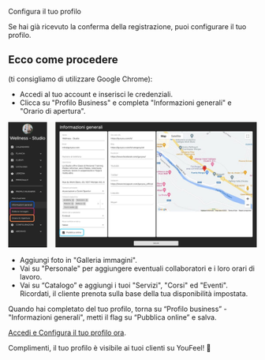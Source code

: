  Configura il tuo profilo

Se hai già ricevuto la conferma della registrazione, puoi configurare il tuo profilo.

## Ecco come procedere 
(ti consigliamo di utilizzare Google Chrome):

- Accedi al tuo account e inserisci le credenziali.
- Clicca su "Profilo Business" e completa "Informazioni generali" e "Orario di apertura".

![Profilo Business!](./assets/images/profile-business.jpeg "Profilo Business")

- Aggiungi foto in "Galleria immagini".
- Vai su "Personale" per aggiungere eventuali collaboratori e i loro orari di lavoro.
- Vai su “Catalogo” e aggiungi i tuoi "Servizi", "Corsi" ed "Eventi". Ricordati, il cliente prenota sulla base della tua disponibilità impostata.

Quando hai completato del tuo profilo, torna su  “Profilo business” -  "Informazioni generali", metti il flag su “Pubblica online” e salva.

[Accedi e Configura il tuo profilo ora](https://youdeal.guryou.com/login).

Complimenti, il tuo profilo è visibile ai tuoi clienti su YouFeel! :tada: